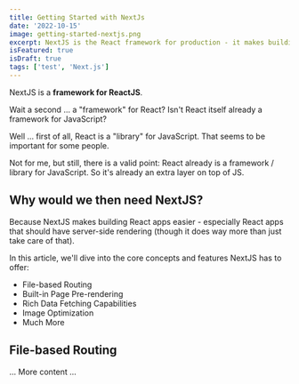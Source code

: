 ```yaml
---
title: Getting Started with NextJs
date: '2022-10-15'
image: getting-started-nextjs.png
excerpt: NextJS is the React framework for production - it makes building fullstack React apps and sites a breeze and ships with built-in SSR.
isFeatured: true
isDraft: true
tags: ['test', 'Next.js']
---
```


NextJS is a **framework for ReactJS**.

Wait a second ... a "framework" for React? Isn't React itself already a framework for JavaScript?

Well ... first of all, React is a "library" for JavaScript. That seems to be important for some people.

Not for me, but still, there is a valid point: React already is a framework / library for JavaScript. So it's already an extra layer on top of JS.

## Why would we then need NextJS?

Because NextJS makes building React apps easier - especially React apps that should have server-side rendering (though it does way more than just take care of that).

In this article, we'll dive into the core concepts and features NextJS has to offer:

- File-based Routing
- Built-in Page Pre-rendering
- Rich Data Fetching Capabilities
- Image Optimization
- Much More

## File-based Routing

... More content ...
